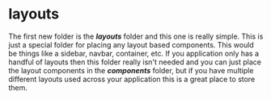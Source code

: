 # layouts
The first new folder is the ***layouts*** folder and this one is really simple. This is just a special folder for placing any layout based components. This would be things like a sidebar, navbar, container, etc. If you application only has a handful of layouts then this folder really isn't needed and you can just place the layout components in the ***components*** folder, but if you have multiple different layouts used across your application this is a great place to store them.
